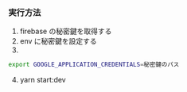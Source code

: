### 実行方法

1. firebase の秘密鍵を取得する
2. env に秘密鍵を設定する
3.

```bash
export GOOGLE_APPLICATION_CREDENTIALS=秘密鍵のパス
```

4. yarn start:dev
